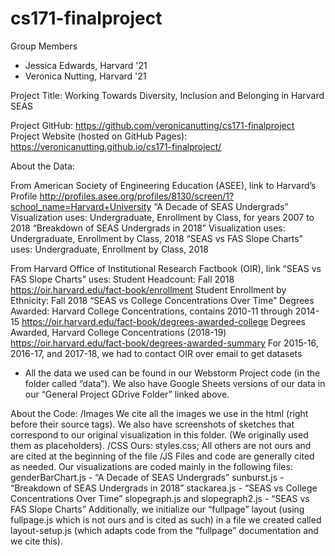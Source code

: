 # cs171-finalproject

Group Members
* Jessica Edwards, Harvard '21
* Veronica Nutting, Harvard '21

Project Title: Working Towards Diversity, Inclusion and Belonging in Harvard SEAS

Project GitHub: https://github.com/veronicanutting/cs171-finalproject
Project Website (hosted on GitHub Pages): https://veronicanutting.github.io/cs171-finalproject/ 


About the Data:

From American Society of Engineering Education (ASEE), link to Harvard’s Profile
http://profiles.asee.org/profiles/8130/screen/1?school_name=Harvard+University
“A Decade of SEAS Undergrads” Visualization uses:
Undergraduate, Enrollment by Class, for years 2007 to 2018
“Breakdown of SEAS Undergrads in 2018” Visualization uses:
Undergraduate, Enrollment by Class, 2018
“SEAS vs FAS Slope Charts” uses:
Undergraduate, Enrollment by Class, 2018

From Harvard Office of Institutional Research Factbook (OIR), link
“SEAS vs FAS Slope Charts” uses:
Student Headcount: Fall 2018
https://oir.harvard.edu/fact-book/enrollment
Student Enrollment by Ethnicity: Fall 2018
“SEAS vs College Concentrations Over Time”
Degrees Awarded: Harvard College Concentrations, contains 2010-11 through 2014-15
https://oir.harvard.edu/fact-book/degrees-awarded-college
Degrees Awarded, Harvard College Concentrations (2018-19)
https://oir.harvard.edu/fact-book/degrees-awarded-summary
For 2015-16, 2016-17, and 2017-18, we had to contact OIR over email to get datasets
* All the data we used can be found in our Webstorm Project code (in the folder called “data”). We also have Google Sheets versions of our data in our “General Project GDrive Folder” linked above.

About the Code:
/Images
We cite all the images we use in the html (right before their source tags).
We also have screenshots of sketches that correspond to our original visualization in this folder. (We originally used them as placeholders).
/CSS
Ours: styles.css; All others are not ours and are cited at the beginning of the file
/JS 
Files and code are generally cited as needed.
Our visualizations are coded mainly in the following files:
genderBarChart.js - “A Decade of SEAS Undergrads”
sunburst.js - “Breakdown of SEAS Undergrads in 2018”
stackarea.js - “SEAS vs College Concentrations Over Time”
slopegraph.js and slopegraph2.js - “SEAS vs FAS Slope Charts”
Additionally, we initialize our “fullpage” layout (using fullpage.js which is not ours and is cited as such) in a file we created called layout-setup.js (which adapts code from the “fullpage” documentation and we cite this).

